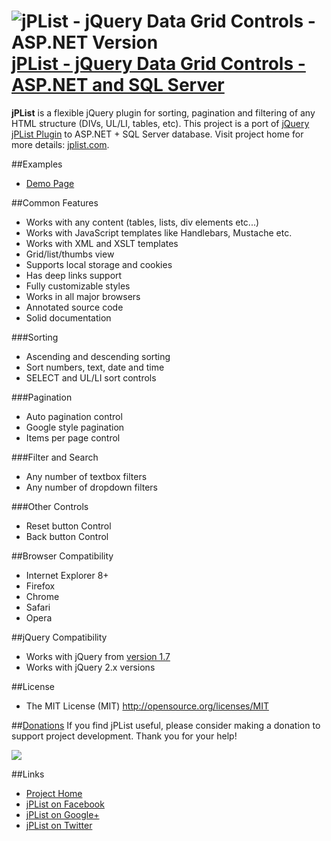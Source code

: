 # ![jPList - jQuery Data Grid Controls - ASP.NET Version](http://jplist.com/content/img/common/rocket-50.png) [jPList - jQuery Data Grid Controls - ASP.NET and SQL Server](http://jplist.com)

**jPList** is a flexible jQuery plugin for sorting, pagination and filtering of any HTML structure (DIVs, UL/LI, tables, etc). This project is a port of [jQuery jPList Plugin](https://github.com/no81no/jplist) to ASP.NET + SQL Server database. Visit project home for more details: [jplist.com](http://jplist.com).

##Examples
- [Demo Page](http://jplist.com/datasourcesexamples/asp-net-sql-server-demo)

##Common Features
- Works with any content (tables, lists, div elements etc...)
- Works with JavaScript templates like Handlebars, Mustache etc.
- Works with XML and XSLT templates
- Grid/list/thumbs view
- Supports local storage and cookies
- Has deep links support
- Fully customizable styles
- Works in all major browsers
- Annotated source code
- Solid documentation

###Sorting
- Ascending and descending sorting
- Sort numbers, text, date and time
- SELECT and UL/LI sort controls

###Pagination
- Auto pagination control
- Google style pagination
- Items per page control

###Filter and Search
- Any number of textbox filters
- Any number of dropdown filters

###Other Controls
- Reset button Control
- Back button Control

##Browser Compatibility
- Internet Explorer 8+
- Firefox
- Chrome
- Safari
- Opera

##jQuery Compatibility
- Works with jQuery from [version 1.7](http://code.jquery.com/jquery-1.7.min.js)
- Works with jQuery 2.x versions

##License
- The MIT License (MIT) http://opensource.org/licenses/MIT

##[Donations](#donation)
If you find jPList useful, please consider making a donation to support project development. Thank you for your help!

[![](https://www.paypalobjects.com/en_US/i/btn/btn_donateCC_LG.gif)](https://www.paypal.com/cgi-bin/webscr?cmd=_s-xclick&hosted_button_id=N54PFNPQ8ZJSU)

##Links
- [Project Home](http://jplist.com)
- [jPList on Facebook](https://www.facebook.com/jplist)
- [jPList on Google+](https://plus.google.com/+Jplistjs)
- [jPList on Twitter](https://twitter.com/jquery_jplist)